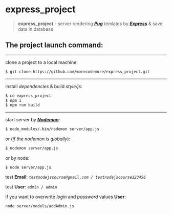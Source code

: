 # express_project
>**express_project** - server rendering [***Pug***](https://pugjs.org/api/getting-started.html) temlates by [***Express***](http://expressjs.com) & save data in database


## The project launch command:
---

clone a project to a local machine:
```bash
$ git clone https://github.com/morecodemore/express_project.git
```
---

install *dependencies* & build *style/js*:
```bash  
$ cd express_project
$ npm i
$ npm run build
```
---

start server by [***Nodemon***](https://nodemon.io):
```bash
$ node_modules/.bin/nodemon server/app.js
```
    
or (*if the nodemon is globally*):
```bash
$ nodemon server/app.js
```
    
or by node:
```
$ node server/app.js
```
    
test **Email**: *`testnodejscourse@gmail.com / testnodejscourse123456`*

test **User**: `admin / admin`

if you want to overwrite *login* and *password* values **User**:

```bash
node server/models/addAdmin.js
```
